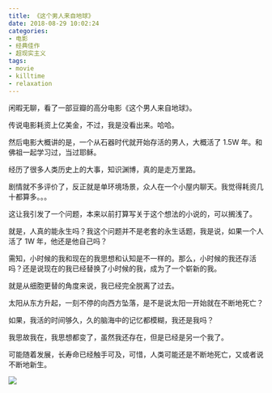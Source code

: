```yaml
---
title: 《这个男人来自地球》
date: 2018-08-29 10:02:24
categories:
- 电影
- 经典佳作
- 超现实主义
tags:
- movie
- killtime
- relaxation
---
```

闲暇无聊，看了一部豆瓣的高分电影《这个男人来自地球》。

<!--more-->

传说电影耗资上亿美金，不过，我是没看出来。哈哈。

然后电影大概讲的是，一个从石器时代就开始存活的男人，大概活了 1.5W 年。和佛祖一起学习过，当过耶稣。

经历了很多人类历史上的大事，知识渊博，真的是走万里路。

剧情就不多评价了，反正就是单环境场景，众人在一个小屋内聊天。我觉得耗资几十都算多。。。

这让我引发了一个问题，本来以前打算写关于这个想法的小说的，可以搁浅了。

就是，人真的能永生吗？我这个问题并不是老套的永生话题，我是说，如果一个人活了 1W 年，他还是他自己吗？

需知，小时候的我和现在的我思想和认知是不一样的。那么，小时候的我还存活吗？还是说现在的我已经替换了小时候的我，成为了一个崭新的我。

就是从细胞更替的角度来说，我已经完全脱离了过去。

太阳从东方升起，一刻不停的向西方坠落，是不是说太阳一开始就在不断地死亡？

如果，我活的时间够久，久的脑海中的记忆都模糊，我还是我吗？

我思故我在，我思想都变了，虽然我还存在，但是已经是另一个我了。

可能随着发展，长寿命已经触手可及，可惜，人类可能还是不断地死亡，又或者说不断地新生。

![](/images/movie/9.jpg)
